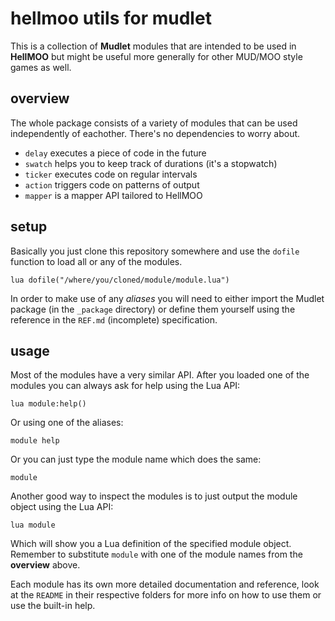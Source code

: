 # hellmoo utils for mudlet
This is a collection of **Mudlet** modules that are intended to be used in **HellMOO** but might be useful more generally for other MUD/MOO style games as well.

## overview
The whole package consists of a variety of modules that can be used independently of eachother. There's no dependencies to worry about.

* `delay` executes a piece of code in the future
* `swatch` helps you to keep track of durations (it's a stopwatch)
* `ticker` executes code on regular intervals
* `action` triggers code on patterns of output
* `mapper` is a mapper API tailored to HellMOO

## setup
Basically you just clone this repository somewhere and use the `dofile` function to load all or any of the modules.
```
lua dofile("/where/you/cloned/module/module.lua")
```

In order to make use of any *aliases* you will need to either import the Mudlet package (in the `_package` directory) or define them yourself using the reference in the `REF.md` (incomplete) specification.

## usage
Most of the modules have a very similar API. After you loaded one of the modules you can always ask for help using the Lua API:
```
lua module:help()
```

Or using one of the aliases:
```
module help
```

Or you can just type the module name which does the same:
```
module
```

Another good way to inspect the modules is to just output the module object using the Lua API:
```
lua module
```

Which will show you a Lua definition of the specified module object. Remember to substitute `module` with one of the module names from the **overview** above.

Each module has its own more detailed documentation and reference, look at the `README` in their respective folders for more info on how to use them or use the built-in help.